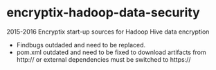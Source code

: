 # encryptix-hadoop-data-security
2015-2016 Encryptix start-up sources for Hadoop Hive data encryption

- Findbugs outdaded and need to be replaced.
- pom.xml outdated and need to be fixed to download artifacts from http:// or external dependencies must be switched to https://
